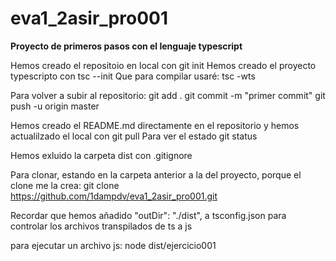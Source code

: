 # eva1_2asir_pro001
**Proyecto de primeros pasos con el lenguaje typescript**

Hemos creado el repositoio en local con git init
Hemos creado el proyecto typescripto con tsc --init
Que para compilar usaré: tsc -wts


Para volver a subir al repositorio:
git add .
git commit -m "primer commit"
git push -u origin master

Hemos creado el README.md directamente en el repositorio y 
hemos actualilzado el local con git pull
Para ver el estado git status

Hemos exluido la carpeta dist con .gitignore

Para clonar, estando en la carpeta anterior a la del proyecto, 
porque el clone me la crea:
git clone https://github.com/1dampdv/eva1_2asir_pro001.git



Recordar que hemos añadido     "outDir": "./dist",  a tsconfig.json para controlar los archivos transpilados de ts a js

para ejecutar un archivo js: node dist/ejercicio001
